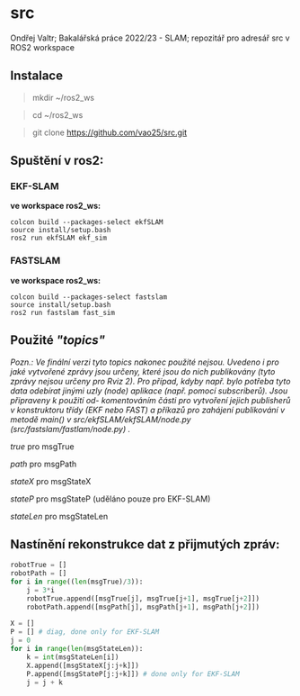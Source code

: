 # src
Ondřej Valtr; Bakalářská práce 2022/23 - SLAM; repozitář pro adresář src v ROS2 workspace

## Instalace
> mkdir ~/ros2_ws

> cd ~/ros2_ws

> git clone https://github.com/vao25/src.git

## Spuštění v ros2:

### EKF-SLAM
**ve workspace ros2_ws:**
```
colcon build --packages-select ekfSLAM
source install/setup.bash
ros2 run ekfSLAM ekf_sim
```

### FASTSLAM
**ve workspace ros2_ws:**
```
colcon build --packages-select fastslam
source install/setup.bash
ros2 run fastslam fast_sim
```

## Použité *"topics"*

*Pozn.: Ve finální verzi tyto topics nakonec použité nejsou. Uvedeno i pro jaké vytvořené zprávy jsou určeny, které jsou do nich publikovány (tyto zprávy nejsou určeny pro Rviz 2). Pro případ, kdyby např. bylo potřeba tyto data
odebírat jinými uzly (node) aplikace (např. pomocí subscriberů). Jsou připraveny k použití od-
komentováním části pro vytvoření jejich publisherů v konstruktoru třídy (EKF nebo FAST) a příkazů
pro zahájení publikování v metodě main() v src/ekfSLAM/ekfSLAM/node.py (src/fastslam/fastlam/node.py) .*

*true* pro msgTrue

*path* pro msgPath

*stateX* pro msgStateX

*stateP* pro msgStateP (uděláno pouze pro EKF-SLAM)

*stateLen* pro msgStateLen

## Nastínění rekonstrukce dat z přijmutých zpráv:

```python
robotTrue = []
robotPath = []
for i in range((len(msgTrue)/3)):
    j = 3*i
    robotTrue.append([msgTrue[j], msgTrue[j+1], msgTrue[j+2]])
    robotPath.append([msgPath[j], msgPath[j+1], msgPath[j+2]])
    
X = []
P = [] # diag, done only for EKF-SLAM
j = 0
for i in range(len(msgStateLen)):
    k = int(msgStateLen[i])
    X.append([msgStateX[j:j+k]])
    P.append([msgStateP[j:j+k]]) # done only for EKF-SLAM
    j = j + k
```   

